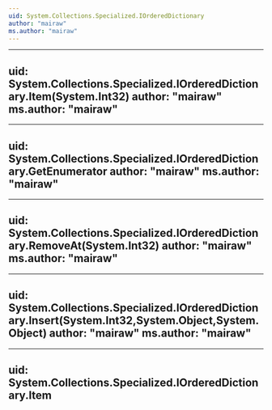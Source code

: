 ```yaml
---
uid: System.Collections.Specialized.IOrderedDictionary
author: "mairaw"
ms.author: "mairaw"
---
```


---
uid: System.Collections.Specialized.IOrderedDictionary.Item(System.Int32)
author: "mairaw"
ms.author: "mairaw"
---

---
uid: System.Collections.Specialized.IOrderedDictionary.GetEnumerator
author: "mairaw"
ms.author: "mairaw"
---

---
uid: System.Collections.Specialized.IOrderedDictionary.RemoveAt(System.Int32)
author: "mairaw"
ms.author: "mairaw"
---

---
uid: System.Collections.Specialized.IOrderedDictionary.Insert(System.Int32,System.Object,System.Object)
author: "mairaw"
ms.author: "mairaw"
---

---
uid: System.Collections.Specialized.IOrderedDictionary.Item
---

